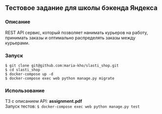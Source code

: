 ## Тестовое задание для школы бэкенда Яндекса

### Описание

REST API сервис, который позволяет нанимать курьеров на работу, принимать заказы и оптимально распределять заказы между курьерами.

### Запуск
```
$ git clone git@github.com:maria-kho/slasti_shop.git
$ cd slasti_shop
$ docker-compose up -d
$ docker-compose exec web python manage.py migrate
```

### Использование
ТЗ с описанием API: **assignment.pdf**  
Запуск тестов: `$ docker-compose exec web python manage.py test`

